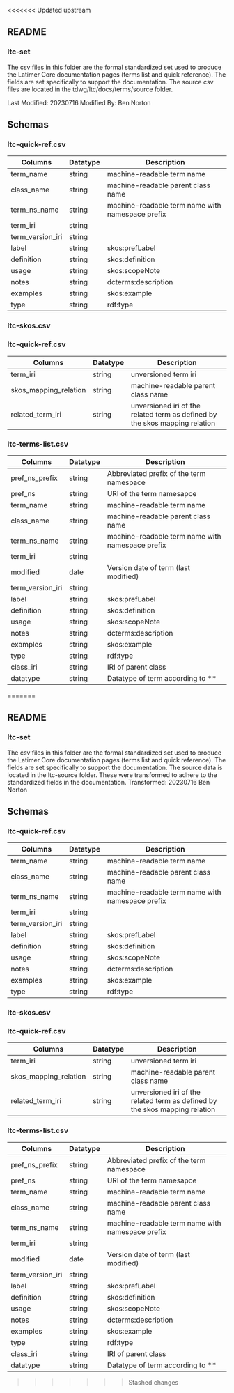 <<<<<<< Updated upstream
## README
### ltc-set
The csv files in this folder are the formal standardized set used to produce the
Latimer Core documentation pages (terms list and quick reference). The fields are set specifically to
support the documentation. The source csv files are located in the tdwg/ltc/docs/terms/source folder. 

Last Modified: 20230716
Modified By: Ben Norton

## Schemas

### ltc-quick-ref.csv
| Columns          | Datatype | Description                                      |
|------------------|----------|--------------------------------------------------|
| term_name        | string   | machine-readable term name                       |
| class_name       | string   | machine-readable parent class name               |
| term_ns_name     | string   | machine-readable term name with namespace prefix |
| term_iri         | string   |                                                  |
| term_version_iri | string   |                                                  |
| label            | string   | skos:prefLabel                                   |
| definition       | string   | skos:definition                                  |
| usage            | string   | skos:scopeNote                                   |
| notes            | string   | dcterms:description                              |
| examples         | string   | skos:example                                     |
| type             | string   | rdf:type                                         |


### ltc-skos.csv
### ltc-quick-ref.csv
| Columns               | Datatype | Description                                                                                                                  |
|-----------------------|----------|------------------------------------------------------------------------------------------------------------------------------|
| term_iri              | string   | unversioned term iri                                                                                                         |
| skos_mapping_relation | string   | machine-readable parent class name                                                                                           |
| related_term_iri      | string   | unversioned iri of the related term as defined by the skos mapping relation
  

### ltc-terms-list.csv
| Columns          | Datatype | Description                                      |
|------------------|----------|--------------------------------------------------|
 | pref_ns_prefix   | string | Abbreviated prefix of the term namespace         |
| pref_ns          | string | URI of the term namesapce                        |          
| term_name        | string   | machine-readable term name                       |
| class_name       | string   | machine-readable parent class name               |
| term_ns_name     | string   | machine-readable term name with namespace prefix |
| term_iri         | string   |                                                  |
 | modified         | date | Version date of term (last modified)             |
| term_version_iri | string   |                                                  |
| label            | string   | skos:prefLabel                                   |
| definition       | string   | skos:definition                                  |
| usage            | string   | skos:scopeNote                                   |
| notes            | string   | dcterms:description                              |
| examples         | string   | skos:example                                     |
| type             | string   | rdf:type                                         |
| class_iri        | string | IRI of parent class                              |
| datatype         | string | Datatype of term according to **                 |
=======
## README
### ltc-set
The csv files in this folder are the formal standardized set used to produce the
Latimer Core documentation pages (terms list and quick reference). The fields are set specifically to
support the documentation. The source data is located in the ltc-source folder. These were transformed
to adhere to the standardized fields in the documentation.
Transformed: 20230716
Ben Norton

## Schemas

### ltc-quick-ref.csv
| Columns          | Datatype | Description                                      |
|------------------|----------|--------------------------------------------------|
| term_name        | string   | machine-readable term name                       |
| class_name       | string   | machine-readable parent class name               |
| term_ns_name     | string   | machine-readable term name with namespace prefix |
| term_iri         | string   |                                                  |
| term_version_iri | string   |                                                  |
| label            | string   | skos:prefLabel                                   |
| definition       | string   | skos:definition                                  |
| usage            | string   | skos:scopeNote                                   |
| notes            | string   | dcterms:description                              |
| examples         | string   | skos:example                                     |
| type             | string   | rdf:type                                         |


### ltc-skos.csv
### ltc-quick-ref.csv
| Columns               | Datatype | Description                                                                                                                  |
|-----------------------|----------|------------------------------------------------------------------------------------------------------------------------------|
| term_iri              | string   | unversioned term iri                                                                                                         |
| skos_mapping_relation | string   | machine-readable parent class name                                                                                           |
| related_term_iri      | string   | unversioned iri of the related term as defined by the skos mapping relation
  

### ltc-terms-list.csv
| Columns          | Datatype | Description                                      |
|------------------|----------|--------------------------------------------------|
 | pref_ns_prefix   | string | Abbreviated prefix of the term namespace         |
| pref_ns          | string | URI of the term namesapce                        |          
| term_name        | string   | machine-readable term name                       |
| class_name       | string   | machine-readable parent class name               |
| term_ns_name     | string   | machine-readable term name with namespace prefix |
| term_iri         | string   |                                                  |
 | modified         | date | Version date of term (last modified)             |
| term_version_iri | string   |                                                  |
| label            | string   | skos:prefLabel                                   |
| definition       | string   | skos:definition                                  |
| usage            | string   | skos:scopeNote                                   |
| notes            | string   | dcterms:description                              |
| examples         | string   | skos:example                                     |
| type             | string   | rdf:type                                         |
| class_iri        | string | IRI of parent class                              |
| datatype         | string | Datatype of term according to **                 |
>>>>>>> Stashed changes
